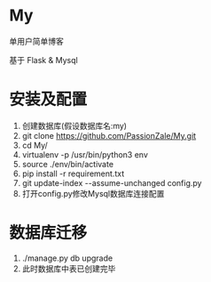 # My
单用户简单博客

基于 Flask &amp; Mysql

# 安装及配置
1. 创建数据库(假设数据库名:my)
2. git clone https://github.com/PassionZale/My.git
3. cd My/
4. virtualenv -p /usr/bin/python3 env
5. source ./env/bin/activate
6. pip install -r requirement.txt
7. git update-index --assume-unchanged config.py
8. 打开config.py修改Mysql数据库连接配置 

# 数据库迁移
1. ./manage.py db upgrade
2. 此时数据库中表已创建完毕